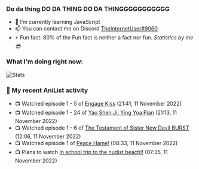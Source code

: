 ### Do da thing DO DA THING DO DA THINGGGGGGGGGGG

<!-- **TheInternetUser0/TheInternetUser0** is a ✨ _special_ ✨ repository because its `README.md` (this file) appears on your GitHub profile. -->


- 🌱 I’m currently learning JavaScript
- 📫 You can contact me on Discord [TheInternetUser#9060](https://discord.com/users/534117072796385300)
- ⚡ Fun fact: 80% of the Fun fact is neither a fact nor fun. _Statistics by me 😎_

### What I'm doing right now:
![Stats](https://discord.c99.nl/widget/theme-3/534117072796385300.png)

### 🌸 My recent AniList activity

<!-- ANILIST_ACTIVITY:start -->

-   📺 Watched episode 1 - 5 of [Engage Kiss](https://anilist.co/anime/146625) (21:41, 11 November 2022)
-   📺 Watched episode 1 - 24 of [Yao Shen Ji: Ying Yoa Pian](https://anilist.co/anime/104959) (21:13, 11 November 2022)
-   📺 Watched episode 1 - 6 of [The Testament of Sister New Devil BURST](https://anilist.co/anime/21110) (12:06, 11 November 2022)
-   📺 Watched episode 1 of [Peace Hame!](https://anilist.co/anime/13057) (08:33, 11 November 2022)
-   📺 Plans to watch [In school trip to the nudist beach!!](https://anilist.co/anime/21668) (07:35, 11 November 2022)

<!-- ANILIST_ACTIVITY:end -->
